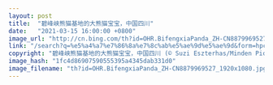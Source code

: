 ```yaml
---
layout: post
title:  "碧峰峡熊猫基地的大熊猫宝宝，中国四川"
date:   "2021-03-15 16:00:00 +0800"
image_url: "http://cn.bing.com/th?id=OHR.BifengxiaPanda_ZH-CN8879969527_1920x1080.jpg&rf=LaDigue_1920x1080.jpg&pid=hp"
link: "/search?q=%e5%a4%a7%e7%86%8a%e7%8c%ab%e5%ae%9d%e5%ae%9d&form=hpcapt&mkt=zh-cn"
copyright: "碧峰峡熊猫基地的大熊猫宝宝，中国四川 (© Suzi Eszterhas/Minden Pictures)"
image_hash: "1fc4d86907590555395a4345dab331d0"
image_filename: "th?id=OHR.BifengxiaPanda_ZH-CN8879969527_1920x1080.jpg&rf=LaDigue_1920x1080.jpg&pid=hp"
---
```

